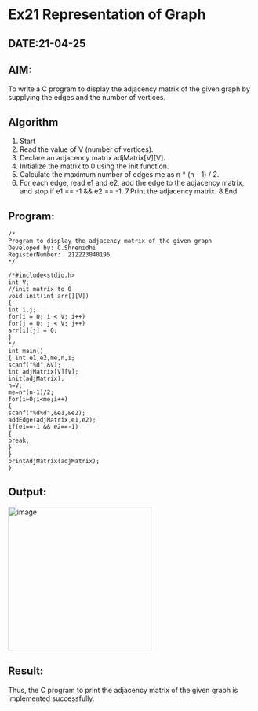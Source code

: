 # Ex21 Representation of Graph
## DATE:21-04-25
## AIM:
To write a C program to display the adjacency matrix of the given graph by supplying the edges and the number of vertices.

## Algorithm
1.  Start
2. Read the value of V (number of vertices).
3. Declare an adjacency matrix adjMatrix[V][V].
4.  Initialize the matrix to 0 using the init function.
5. Calculate the maximum number of edges me as n * (n - 1) / 2.
6. For each edge, read e1 and e2, add the edge to the adjacency matrix, and stop if e1 == -1
&& e2 == -1.
7.Print the adjacency matrix.
8.End

## Program:
```
/*
Program to display the adjacency matrix of the given graph
Developed by: C.Shrenidhi
RegisterNumber:  212223040196
*/

/*#include<stdio.h>
int V;
//init matrix to 0
void init(int arr[][V])
{
int i,j;
for(i = 0; i < V; i++)
for(j = 0; j < V; j++)
arr[i][j] = 0;
}
*/
int main()
{ int e1,e2,me,n,i;
scanf("%d",&V);
int adjMatrix[V][V];
init(adjMatrix);
n=V;
me=n*(n-1)/2;
for(i=0;i<me;i++)
{
scanf("%d%d",&e1,&e2);
addEdge(adjMatrix,e1,e2);
if(e1==-1 && e2==-1)
{
break;
}
}
printAdjMatrix(adjMatrix);
}

```

## Output:

<img width="292" alt="image" src="https://github.com/user-attachments/assets/548b0615-9bfe-4e80-b842-357f0989aad4" />




## Result:
Thus, the C program to print the adjacency matrix of the given graph is implemented successfully.
